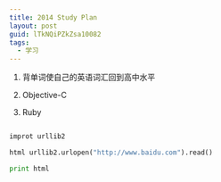 ```yaml
---
title: 2014 Study Plan
layout: post
guid: lTkNQiPZkZsa10082
tags:
  - 学习
---
```


1. 背单词使自己的英语词汇回到高中水平

2. Objective-C

3. Ruby

```python

improt urllib2

html urllib2.urlopen("http://www.baidu.com").read()

print html

```